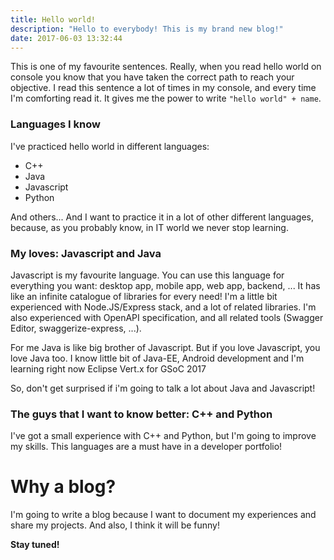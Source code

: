 ```yaml
---
title: Hello world!
description: "Hello to everybody! This is my brand new blog!"
date: 2017-06-03 13:32:44
---
```


This is one of my favourite sentences. Really, when you read hello world on console you know that you have taken the correct path to reach your objective. I read this sentence a lot of times in my console, and every time I'm comforting read it. It gives me the power to write `"hello world" + name`.

### Languages I know
I've practiced hello world in different languages:

  * C++
  * Java
  * Javascript
  * Python

And others... And I want to practice it in a lot of other different languages, because, as you probably know, in IT world we never stop learning.

### My loves: Javascript and Java
Javascript is my favourite language. You can use this language for everything you want: desktop app, mobile app, web app, backend, ... It has like an infinite catalogue of libraries for every need! I'm a little bit experienced with Node.JS/Express stack, and a lot of related libraries. I'm also experienced with OpenAPI specification, and all related tools (Swagger Editor, swaggerize-express, ...).

For me Java is like big brother of Javascript. But if you love Javascript, you love Java too. I know little bit of Java-EE, Android development and I'm learning right now Eclipse Vert.x for GSoC 2017

So, don't get surprised if i'm going to talk a lot about Java and Javascript!

### The guys that I want to know better: C++ and Python
I've got a small experience with C++ and Python, but I'm going to improve my skills. This languages are a must have in a developer portfolio!

# Why a blog?
I'm going to write a blog because I want to document my experiences and share my projects. And also, I think it will be funny!

**Stay tuned!**
